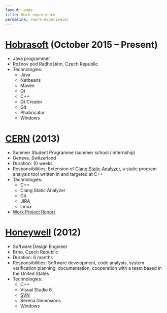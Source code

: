 ```yaml
---
layout: page
title: Work experience
permalink: /work-experience/
---
```


# [Hobrasoft](http://www.hobrasoft.cz/) (October 2015 – Present)

* Java programmer
* Rožnov pod Radhoštěm, Czech Republic
* Technologies:
  * Java
  * Netbeans
  * Maven
  * Qt
  * C++
  * Qt Creator
  * Git
  * Phabricator
  * Windows

# [CERN](http://home.web.cern.ch/) (2013)

* Summer Student Programme (summer school / internship)
* Geneva, Switzerland
* Duration: 10 weeks
* Responsibilities: Extension of [Clang Static Analyzer](http://clang-analyzer.llvm.org/), a static program analysis tool written in and targeted at C++
* Technologies:
  * C++
  * Clang Static Analyzer
  * Git
  * JIRA
  * Linux
* [Work Project Report](http://cds.cern.ch/record/1597539)

# [Honeywell](http://honeywell.com/) (2012)

* Software Design Engineer
* Brno, Czech Republic
* Duration: 6 months
* Responsibilities: Software development, code analysis, system verification planning, documentation, cooperation with a team based in the United States
* Technologies:
  * C++
  * Visual Studio 6
  * <abbr title="Subversion">SVN</abbr>
  * Serena Dimensions
  * Windows

